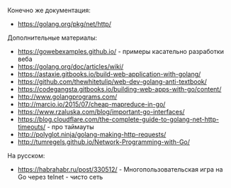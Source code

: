 Конечно же документация:
- https://golang.org/pkg/net/http/

Дополнительные материалы:
- https://gowebexamples.github.io/ - примеры касательно разработки веба
- https://golang.org/doc/articles/wiki/
- https://astaxie.gitbooks.io/build-web-application-with-golang/
- https://github.com/thewhitetulip/web-dev-golang-anti-textbook/
- https://codegangsta.gitbooks.io/building-web-apps-with-go/content/
- http://www.golangprograms.com/
- http://marcio.io/2015/07/cheap-mapreduce-in-go/
- https://www.rzaluska.com/blog/important-go-interfaces/
- https://blog.cloudflare.com/the-complete-guide-to-golang-net-http-timeouts/ - про таймауты
- http://polyglot.ninja/golang-making-http-requests/
- http://tumregels.github.io/Network-Programming-with-Go/

На русском:
- https://habrahabr.ru/post/330512/ - Многопользовательская игра на Go через telnet - чисто сеть